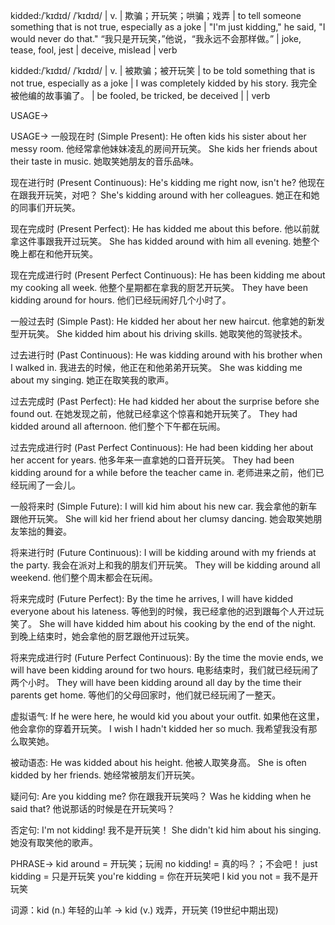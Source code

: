 kidded:/ˈkɪdɪd/ /ˈkɪdɪd/ | v. | 欺骗；开玩笑；哄骗；戏弄 | to tell someone something that is not true, especially as a joke |  "I'm just kidding," he said, "I would never do that." “我只是开玩笑，”他说，“我永远不会那样做。” |  joke, tease, fool, jest | deceive, mislead | verb

kidded:/ˈkɪdɪd/ /ˈkɪdɪd/ | v. | 被欺骗；被开玩笑 | to be told something that is not true, especially as a joke |  I was completely kidded by his story. 我完全被他编的故事骗了。 | be fooled, be tricked, be deceived |  | verb

USAGE->


USAGE->
一般现在时 (Simple Present):
He often kids his sister about her messy room.  他经常拿他妹妹凌乱的房间开玩笑。
She kids her friends about their taste in music. 她取笑她朋友的音乐品味。


现在进行时 (Present Continuous):
He's kidding me right now, isn't he? 他现在在跟我开玩笑，对吧？
She's kidding around with her colleagues.  她正在和她的同事们开玩笑。


现在完成时 (Present Perfect):
He has kidded me about this before. 他以前就拿这件事跟我开过玩笑。
She has kidded around with him all evening. 她整个晚上都在和他开玩笑。


现在完成进行时 (Present Perfect Continuous):
He has been kidding me about my cooking all week. 他整个星期都在拿我的厨艺开玩笑。
They have been kidding around for hours. 他们已经玩闹好几个小时了。


一般过去时 (Simple Past):
He kidded her about her new haircut. 他拿她的新发型开玩笑。
She kidded him about his driving skills. 她取笑他的驾驶技术。


过去进行时 (Past Continuous):
He was kidding around with his brother when I walked in. 我进去的时候，他正在和他弟弟开玩笑。
She was kidding me about my singing. 她正在取笑我的歌声。


过去完成时 (Past Perfect):
He had kidded her about the surprise before she found out. 在她发现之前，他就已经拿这个惊喜和她开玩笑了。
They had kidded around all afternoon. 他们整个下午都在玩闹。


过去完成进行时 (Past Perfect Continuous):
He had been kidding her about her accent for years. 他多年来一直拿她的口音开玩笑。
They had been kidding around for a while before the teacher came in. 老师进来之前，他们已经玩闹了一会儿。


一般将来时 (Simple Future):
I will kid him about his new car. 我会拿他的新车跟他开玩笑。
She will kid her friend about her clumsy dancing. 她会取笑她朋友笨拙的舞姿。


将来进行时 (Future Continuous):
I will be kidding around with my friends at the party. 我会在派对上和我的朋友们开玩笑。
They will be kidding around all weekend. 他们整个周末都会在玩闹。


将来完成时 (Future Perfect):
By the time he arrives, I will have kidded everyone about his lateness. 等他到的时候，我已经拿他的迟到跟每个人开过玩笑了。
She will have kidded him about his cooking by the end of the night. 到晚上结束时，她会拿他的厨艺跟他开过玩笑。


将来完成进行时 (Future Perfect Continuous):
By the time the movie ends, we will have been kidding around for two hours. 电影结束时，我们就已经玩闹了两个小时。
They will have been kidding around all day by the time their parents get home. 等他们的父母回家时，他们就已经玩闹了一整天。


虚拟语气:
If he were here, he would kid you about your outfit. 如果他在这里，他会拿你的穿着开玩笑。
I wish I hadn't kidded her so much. 我希望我没有那么取笑她。

被动语态:
He was kidded about his height. 他被人取笑身高。
She is often kidded by her friends. 她经常被朋友们开玩笑。

疑问句:
Are you kidding me? 你在跟我开玩笑吗？
Was he kidding when he said that? 他说那话的时候是在开玩笑吗？

否定句:
I'm not kidding! 我不是开玩笑！
She didn't kid him about his singing. 她没有取笑他的歌声。


PHRASE->
kid around =  开玩笑；玩闹
no kidding! =  真的吗？；不会吧！
just kidding =  只是开玩笑
you're kidding = 你在开玩笑吧
I kid you not = 我不是开玩笑


词源：kid (n.) 年轻的山羊 -> kid (v.)  戏弄，开玩笑 (19世纪中期出现)


